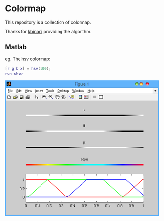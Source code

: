 Colormap 
========

This repository is a collection of colormap.

Thanks for [kbinani](https://github.com/kbinani/glsl-colormap) providing the algorithm.

## Matlab 
eg. The hsv colormap:
``` matlab
[r g b x] = hsv(100);
run show
```
![hsv example](./img/hsv.png)

